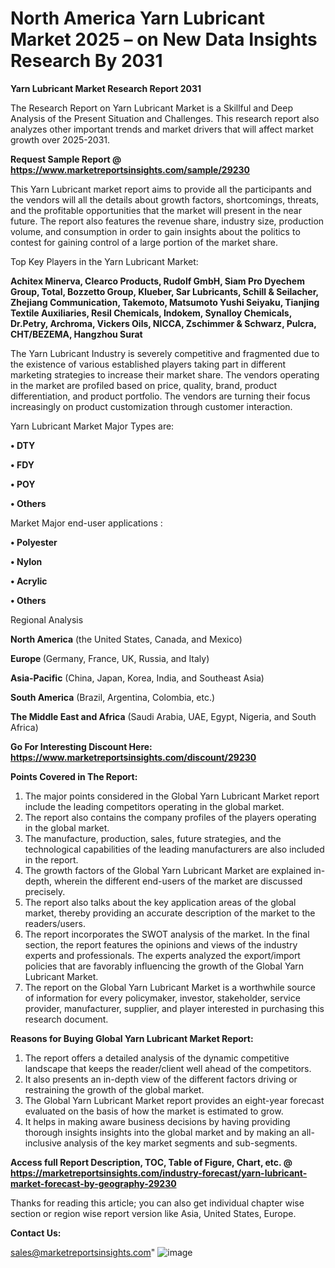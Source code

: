 # North America Yarn Lubricant Market 2025 – on New Data Insights Research By 2031

<strong>Yarn Lubricant Market Research Report 2031</strong>

The Research Report on Yarn Lubricant Market is a Skillful and Deep Analysis of the Present Situation and Challenges. This research report also analyzes other important trends and market drivers that will affect market growth over 2025-2031.

<strong>Request Sample Report @ <a href=https://www.marketreportsinsights.com/sample/29230>https://www.marketreportsinsights.com/sample/29230</a></strong>

This Yarn Lubricant market report aims to provide all the participants and the vendors will all the details about growth factors, shortcomings, threats, and the profitable opportunities that the market will present in the near future. The report also features the revenue share, industry size, production volume, and consumption in order to gain insights about the politics to contest for gaining control of a large portion of the market share.

Top Key Players in the Yarn Lubricant Market:

<strong>Achitex Minerva, Clearco Products, Rudolf GmbH, Siam Pro Dyechem Group, Total, Bozzetto Group, Klueber, Sar Lubricants, Schill & Seilacher, Zhejiang Communication, Takemoto, Matsumoto Yushi Seiyaku, Tianjing Textile Auxiliaries, Resil Chemicals, Indokem, Synalloy Chemicals, Dr.Petry, Archroma, Vickers Oils, NICCA, Zschimmer & Schwarz, Pulcra, CHT/BEZEMA, Hangzhou Surat</strong>

The Yarn Lubricant Industry is severely competitive and fragmented due to the existence of various established players taking part in different marketing strategies to increase their market share. The vendors operating in the market are profiled based on price, quality, brand, product differentiation, and product portfolio. The vendors are turning their focus increasingly on product customization through customer interaction.

Yarn Lubricant Market Major Types are:

<strong>• DTY

• FDY

• POY

• Others</strong>

Market Major end-user applications :

<strong>• Polyester

• Nylon

• Acrylic

• Others</strong>

Regional Analysis

</u><strong><b>North America</b></strong> (the United States, Canada, and Mexico)

<strong><b>Europe </b></strong>(Germany, France, UK, Russia, and Italy)

<strong><b>Asia-Pacific</b></strong> (China, Japan, Korea, India, and Southeast Asia)

<strong><b>South America</b></strong> (Brazil, Argentina, Colombia, etc.)

<strong><b>The Middle East and Africa</b></strong> (Saudi Arabia, UAE, Egypt, Nigeria, and South Africa)

<strong>Go For Interesting Discount Here: <a href=https://www.marketreportsinsights.com/discount/29230>https://www.marketreportsinsights.com/discount/29230</a></strong>

<strong>Points Covered in The Report:</strong>
<ol>
  <li>The major points considered in the Global Yarn Lubricant Market report include the leading competitors operating in the global market.</li>
  <li>The report also contains the company profiles of the players operating in the global market.</li>
  <li>The manufacture, production, sales, future strategies, and the technological capabilities of the leading manufacturers are also included in the report.</li>
  <li>The growth factors of the Global Yarn Lubricant Market are explained in-depth, wherein the different end-users of the market are discussed precisely.</li>
  <li>The report also talks about the key application areas of the global market, thereby providing an accurate description of the market to the readers/users.</li>
  <li>The report incorporates the SWOT analysis of the market. In the final section, the report features the opinions and views of the industry experts and professionals. The experts analyzed the export/import policies that are favorably influencing the growth of the Global Yarn Lubricant Market.</li>
  <li>The report on the Global Yarn Lubricant Market is a worthwhile source of information for every policymaker, investor, stakeholder, service provider, manufacturer, supplier, and player interested in purchasing this research document.</li>
</ol>
<strong>Reasons for Buying Global Yarn Lubricant Market Report:</strong>

<ol>
  <li>The report offers a detailed analysis of the dynamic competitive landscape that keeps the reader/client well ahead of the competitors.</li>
  <li>It also presents an in-depth view of the different factors driving or restraining the growth of the global market.</li>
  <li>The Global Yarn Lubricant Market report provides an eight-year forecast evaluated on the basis of how the market is estimated to grow.</li>
  <li>It helps in making aware business decisions by having providing thorough insights insights into the global market and by making an all-inclusive analysis of the key market segments and sub-segments.</li>
</ol>
<strong>Access full Report Description, TOC, Table of Figure, Chart, etc. @ <a href=https://marketreportsinsights.com/industry-forecast/yarn-lubricant-market-forecast-by-geography-29230>https://marketreportsinsights.com/industry-forecast/yarn-lubricant-market-forecast-by-geography-29230</a></strong>


Thanks for reading this article; you can also get individual chapter wise section or region wise report version like Asia, United States, Europe.

<strong>Contact Us:</strong>

sales@marketreportsinsights.com"
![image](https://github.com/user-attachments/assets/1b91c36f-13dc-49c9-a19b-982072864226)
